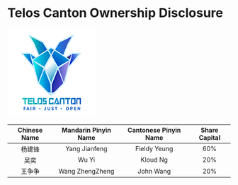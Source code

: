 # Telos Canton Ownership Disclosure

![](https://raw.githubusercontent.com/Telos-Canton/TelosCanton-Docs/master/images/telos-canton-logo-slogan-200X200.png)

| Chinese Name | Mandarin Pinyin Name | Cantonese Pinyin Name | Share Capital |
| :----------: | :------------------: | :-------------------: | :-----------: |
|    杨建锋    |    Yang Jianfeng     |     Fieldy Yeung      |      60%      |
|     吴奕     |        Wu Yi         |       Kloud Ng        |      20%      |
|    王争争    |   Wang ZhengZheng    |       John Wang       |      20%      |
